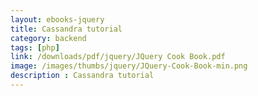 ```yaml
---
layout: ebooks-jquery
title: Cassandra tutorial
category: backend
tags: [php]
link: /downloads/pdf/jquery/JQuery Cook Book.pdf 
image: /images/thumbs/jquery/JQuery-Cook-Book-min.png
description : Cassandra tutorial 
---
```












